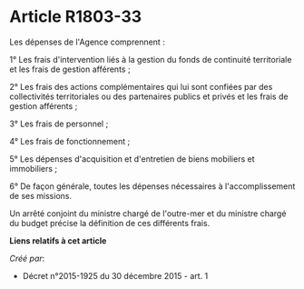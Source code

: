 # Article R1803-33

Les dépenses de l'Agence comprennent : 

1° Les frais d'intervention liés à la gestion du fonds de continuité territoriale et les frais de gestion afférents ; 

2° Les frais des actions complémentaires qui lui sont confiées par des collectivités territoriales ou des partenaires publics
et privés et les frais de gestion afférents ; 

3° Les frais de personnel ; 

4° Les frais de fonctionnement ; 

5° Les dépenses d'acquisition et d'entretien de biens mobiliers et immobiliers ; 

6° De façon générale, toutes les dépenses nécessaires à l'accomplissement de ses missions. 

Un arrêté conjoint du ministre chargé de l'outre-mer et du ministre chargé du budget précise la définition de ces différents
frais.

**Liens relatifs à cet article**

_Créé par_:

  - Décret n°2015-1925 du 30 décembre 2015 - art. 1
